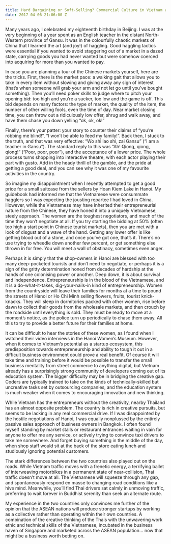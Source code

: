 ```yaml
---
title: Hard Bargaining or Soft-Selling? Commercial Culture in Vietnam and Thailand
date: 2017-04-06 21:06:00 Z
---
```


Many years ago, I celebrated my eighteenth birthday in Beijing. I was at the very beginning of a year spent as an English teacher in the distant North-Western province of Gansu. It was in the colourfully chaotic markets of China that I learned the art (and joy!) of haggling. Good haggling tactics were essential if you wanted to avoid staggering out of a market in a dazed state, carrying goods you had never wanted but were somehow coerced into acquiring for more than you wanted to pay. 

In case you are planning a tour of the Chinese markets yourself, here are the tricks. First, there is the market pace: a walking gait that allows you to take in every item without slowing and giving away any sign of interest (that’s when someone will grab your arm and not let go until you’ve bought something). Then you’ll need poker skills to judge where to pitch your opening bid: too high and you’re a sucker, too low and the game is off. This bid depends on many factors: the type of market, the quality of the item, the number of other willing fools, even the time of day. Near market closing time, you can throw out a ridiculously low offer, shrug and walk away, and have them chase you down yelling “ok, ok, ok!” 

Finally, there’s your patter: your story to counter their claims of “you’re robbing me blind!”, “I won’t be able to feed my family!”. Back then, I stuck to the truth, and that was very effective: “Wo shi lao shi, zai Gansu” (“I am a teacher in Gansu”). The standard reply to this was “Ah! Qiong, qiong, qiong!” (“Poor, poor, poor”), and the acceptance of a lower price. The whole process turns shopping into interactive theatre, with each actor playing their part with gusto. Add in the heady thrill of the gamble, and the pride at getting a good deal, and you can see why it was one of my favourite activities in the country. 

So imagine my disappointment when I recently attempted to get a good price for a small suitcase from the sellers by Hoan Kiem Lake in Hanoi. My guidebook had informed me that the Vietnamese were consummate hagglers so I was expecting the jousting repartee I had loved in China. However, while the Vietnamese may have inherited their entrepreneurial nature from the Chinese, they have honed it into a uniquely Vietnamese, steely approach. The women are the toughest negotiators, and much of the time they won’t negotiate at all. If you try starting the bidding at 50% (often too high a start point in Chinese tourist markets), then you are met with a look of disgust and a wave of the hand. Getting any lower offer is like getting blood out of a stone, and once you’ve got one, that’s it. There’s no use trying to wheedle down another few percent, or get something else thrown in for free. You will meet a wall of obstinacy, sometimes even anger. 

Perhaps it is simply that the shop-owners in Hanoi are blessed with too many deep-pocketed tourists and don’t need to negotiate, or perhaps it is a sign of the gritty determination honed from decades of hardship at the hands of one colonising power or another. Deep down, it is about survival and independence. Entrepreneurship is in the blood of the Vietnamese, and it is a do-what-it-takes, dig-your-nails-in kind of entrepreneurship. Women from the countryside will leave their families for months at a time to pound the streets of Hanoi or Ho Chi Minh selling flowers, fruits, tourist knick-knacks. They will sleep in dormitories packed with other women, rise before dawn to collect their goods from the wholesale markets, and then crouch by the roadside until everything is sold. They must be ready to move at a moment’s notice, as the police turn up periodically to chase them away. All this to try to provide a better future for their families at home. 

It can be difficult to hear the stories of these women, as I found when I watched their video interviews in the Hanoi Women’s Museum. However, when it comes to Vietnam’s potential as a startup ecosystem, this predisposition towards entrepreneurship and ability to tough it out in a difficult business environment could prove a real benefit. Of course it will take time and training before it would be possible to transfer the small business mentality from street commerce to anything digital, but Vietnam already has a surprisingly strong community of developers coming out of its education system. The bigger difficulty may be in bridging the creative gap. Coders are typically trained to take on the kinds of technically-skilled but uncreative tasks set by outsourcing companies, and the education system is much weaker when it comes to encouraging innovation and new thinking. 

While Vietnam has the entrepreneurs without the creativity, nearby Thailand has an almost opposite problem. The country is rich in creative pursuits, but seems to be lacking in any real commercial drive. If I was disappointed by the hostile negotiations of Hanoi, I was equally nonplussed by the entirely passive sales approach of business owners in Bangkok. I often found myself standing by market stalls or restaurant entrances waiting in vain for anyone to offer me any service, or actively trying to convince taxi drivers to take me somewhere. And forget buying something in the middle of the day, when shop staff would sit at the back of the store eating lunch and studiously ignoring potential customers. 

The stark differences between the two countries also played out on the roads. While Vietnam traffic moves with a frenetic energy, a terrifying ballet of interweaving motorbikes in a permanent state of near-collision, Thai traffic doesn’t move at all. The Vietnamese will squeeze through any gap, and spontaneously respond en masse to changing road conditions like a hive mind. Meanwhile, you’ll find Thai drivers sat calmly in unmoving traffic, preferring to wait forever in Buddhist serenity than seek an alternate route. 

My experience in the two countries only convinces me further of the opinion that the ASEAN nations will produce stronger startups by working as a collective rather than operating within their own countries. A combination of the creative thinking of the Thais with the unwavering work ethic and technical skills of the Vietnamese, incubated in the business haven of Singapore and marketed across the ASEAN population… now that might be a business worth betting on. 